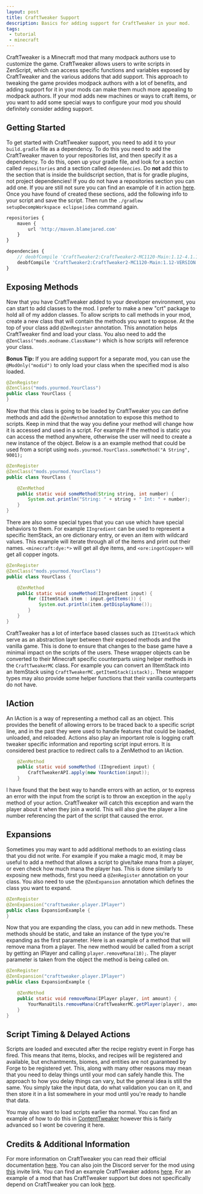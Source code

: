 ```yaml
---
layout: post
title: CraftTweaker Support
description: Basics for adding support for CraftTweaker in your mod.
tags:
 - tutorial
 - minecraft
---
```


CraftTweaker is a Minecraft mod that many modpack authors use to customize the game. CraftTweaker allows users to write scripts in ZenScript, which can access specific functions and variables exposed by CraftTweaker and the various addons that add support. This approach to tweaking the game provides modpack authors with a lot of benefits, and adding support for it in your mods can make them much more appealing to modpack authors. If your mod adds new machines or ways to craft items, or you want to add some special ways to configure your mod you should definitely consider adding support. 

## Getting Started
To get started with CraftTweaker support, you need to add it to your `build.gradle` file as a dependency. To do this you need to add the CraftTweaker maven to your repositories list, and then specify it as a dependency. To do this, open up your gradle file, and look for a section called `repositories` and a section called `dependencies`. Do **not** add this to the section that is inside the buildscript section, that is for gradle plugins, not project dependencies! If you do not have a repositories section you can add one. If you are still not sure you can find an example of it in action [here](https://github.com/Darkhax-Minecraft/ItemStages/blob/master/build.gradle). Once you have found of created these sections, add the following info to your script and save the script. Then run the `./gradlew setupDecompWorkspace eclipse|idea` command again.

```js
repositories {
    maven {
        url 'http://maven.blamejared.com'
    }
}

dependencies {
    // deobfCompile 'CraftTweaker2:CraftTweaker2-MC1120-Main:1.12-4.1.11.494'
    deobfCompile 'CraftTweaker2:CraftTweaker2-MC1120-Main:1.12-VERSION'
}
```

## Exposing Methods
Now that you have CraftTweaker added to your developer environment, you can start to add classes to the mod. I prefer to make a new "crt" package to hold all of my addon classes. To allow scripts to call methods in your mod, create a new class that will contain the methods you want to expose. At the top of your class add `@ZenRegister` annotation. This annotation helps CraftTweaker find and load your class. You also need to add the `@ZenClass("mods.modname.ClassName")` which is how scripts will reference your class.

**Bonus Tip:** If you are adding support for a separate mod, you can use the `@ModOnly("modid")` to only load your class when the specified mod is also loaded.

```java
@ZenRegister
@ZenClass("mods.yourmod.YourClass")
public class YourClass {
}
```

Now that this class is going to be loaded by CraftTweaker you can define methods and add the `@ZenMethod` annotation to expose this method to scripts. Keep in mind that the way you define your method will change how it is accessed and used in a script. For example if the method is static you can access the method anywhere, otherwise the user will need to create a new instance of the object. Below is a an example method that could be used from a script using `mods.yourmod.YourClass.someMethod("A String", 9001);`

```java
@ZenRegister
@ZenClass("mods.yourmod.YourClass")
public class YourClass {

    @ZenMethod
    public static void someMethod(String string, int number) {
        System.out.println("String: " + string + " Int: " + number);
    }
}
```

There are also some special types that you can use which have special behaviors to them. For example `IIngredient` can be used to represent a specific ItemStack, an ore dictionary entry, or even an item with wildcard values. This example will iterate through all of the items and print out their names. `<minecraft:dye:*>` will get all dye items, and `<ore:ingotCopper>` will get all copper ingots.

```java
@ZenRegister
@ZenClass("mods.yourmod.YourClass")
public class YourClass {

    @ZenMethod
    public static void someMethod(IIngredient input) {
        for (IItemStack item : input.getItems()) {
            System.out.println(item.getDisplayName());
        }
    }
}
```

CraftTweaker has a lot of interface based classes such as `IItemStack` which serve as an abstraction layer between their exposed methods and the vanilla game. This is done to ensure that changes to the base game have a minimal impact on the scripts of the users. These wrapper objects can be converted to their Minecraft specific counterparts using helper methods in the `CraftTweakerMC` class. For example you can convert an IItemStack into an ItemStack using `CraftTweakerMC.getItemStack(istack);`. These wrapper types may also provide some helper functions that their vanilla counterparts do not have.

## IAction 
An IAction is a way of representing a method call as an object. This provides the benefit of allowing errors to be traced back to a specific script line, and in the past they were used to handle features that could be loaded, unloaded, and reloaded. Actions also play an important role is logging craft tweaker specific information and reporting script input errors. It is considered best practice to redirect calls to a ZenMethod to an IAction. 

```java
    @ZenMethod
    public static void someMethod (IIngredient input) {
        CraftTweakerAPI.apply(new YourAction(input));
    }
```

I have found that the best way to handle errors with an action, or to express an error with the input from the script is to throw an exception in the `apply` method of your action. CraftTweaker will catch this exception and warn the player about it when they join a world. This will also give the player a line number referencing the part of the script that caused the error. 

## Expansions
Sometimes you may want to add additional methods to an existing class that you did not write. For example if you make a magic mod, it may be useful to add a method that allows a script to give/take mana from a player, or even check how much mana the player has. This is done similarly to exposing new methods, first you need a `@ZenRegister` annotation on your class. You also need to use the `@ZenExpansion` annotation which defines the class you want to expand. 

```java
@ZenRegister
@ZenExpansion("crafttweaker.player.IPlayer")
public class ExpansionExample {
}
```

Now that you are expanding the class, you can add in new methods. These methods should be static, and take an instance of the type you're expanding as the first parameter. Here is an example of a method that will remove mana from a player. The new method would be called from a script by getting an IPlayer and calling `player.removeMana(10);`. The player parameter is taken from the object the method is being called on.

```java
@ZenRegister
@ZenExpansion("crafttweaker.player.IPlayer")
public class ExpansionExample {

    @ZenMethod
    public static void removeMana(IPlayer player, int amount) {
        YourManaUtils.removeMana(CraftTweakerMC.getPlayer(player), amount);
    }
}
```

## Script Timing & Delayed Actions
Scripts are loaded and executed after the recipe registry event in Forge has fired. This means that items, blocks, and recipes will be registered and available, but enchantments, biomes, and entities are not guaranteed by Forge to be registered yet. This, along with many other reasons may mean that you need to delay things until your mod can safely handle this. The approach to how you delay things can vary, but the general idea is still the same. You simply take the input data, do what validation you can on it, and then store it in a list somewhere in your mod until you're ready to handle that data.

You may also want to load scripts earlier tha normal. You can find an example of how to do this in [ContentTweaker](https://github.com/The-Acronym-Coders/ContentTweaker) however this is fairly advanced so I wont be covering it here. 

## Credits & Additional Information

For more information on CraftTweaker you can read their official documentation [here](https://crafttweaker.readthedocs.io/en/latest/). You can also join the Discord server for the mod using [this](https://discord.blamejared.com/) invite link. You can find an example CraftTweaker addons [here](https://github.com/Darkhax-Minecraft/WailaStages/tree/master/src/main/java/com/jarhax/wailastages/compat/crt). For an example of a mod that has CraftTweaker support but does not specifically depend on CraftTweaker you can look [here](https://github.com/Darkhax-Minecraft/BadMobs).
